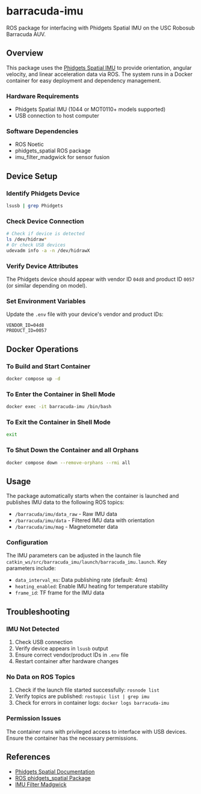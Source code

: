 # barracuda-imu

ROS package for interfacing with Phidgets Spatial IMU on the USC Robosub Barracuda AUV.

## Overview

This package uses the [Phidgets Spatial IMU](https://www.phidgets.com/?tier=3&catid=10&pcid=8&prodid=32) to provide orientation, angular velocity, and linear acceleration data via ROS. The system runs in a Docker container for easy deployment and dependency management.

### Hardware Requirements
- Phidgets Spatial IMU (1044 or MOT0110+ models supported)
- USB connection to host computer

### Software Dependencies
- ROS Noetic
- phidgets_spatial ROS package
- imu_filter_madgwick for sensor fusion

## Device Setup

### Identify Phidgets Device
```bash
lsusb | grep Phidgets
```

### Check Device Connection
```bash
# Check if device is detected
ls /dev/hidraw*
# Or check USB devices
udevadm info -a -n /dev/hidrawX
```

### Verify Device Attributes
The Phidgets device should appear with vendor ID `04d8` and product ID `0057` (or similar depending on model).

### Set Environment Variables
Update the `.env` file with your device's vendor and product IDs:
```
VENDOR_ID=04d8
PRODUCT_ID=0057
```

## Docker Operations

### To Build and Start Container 
```bash
docker compose up -d
```

### To Enter the Container in Shell Mode
```bash
docker exec -it barracuda-imu /bin/bash
```

### To Exit the Container in Shell Mode
```bash
exit
```

### To Shut Down the Container and all Orphans 
```bash
docker compose down --remove-orphans --rmi all
```

## Usage

The package automatically starts when the container is launched and publishes IMU data to the following ROS topics:
- `/barracuda/imu/data_raw` - Raw IMU data
- `/barracuda/imu/data` - Filtered IMU data with orientation
- `/barracuda/imu/mag` - Magnetometer data

### Configuration

The IMU parameters can be adjusted in the launch file `catkin_ws/src/barracuda_imu/launch/barracuda_imu.launch`. Key parameters include:
- `data_interval_ms`: Data publishing rate (default: 4ms)
- `heating_enabled`: Enable IMU heating for temperature stability
- `frame_id`: TF frame for the IMU data

## Troubleshooting

### IMU Not Detected
1. Check USB connection
2. Verify device appears in `lsusb` output
3. Ensure correct vendor/product IDs in `.env` file
4. Restart container after hardware changes

### No Data on ROS Topics
1. Check if the launch file started successfully: `rosnode list`
2. Verify topics are published: `rostopic list | grep imu`
3. Check for errors in container logs: `docker logs barracuda-imu`

### Permission Issues
The container runs with privileged access to interface with USB devices. Ensure the container has the necessary permissions.

## References
- [Phidgets Spatial Documentation](https://www.phidgets.com/docs/1044_User_Guide)
- [ROS phidgets_spatial Package](https://wiki.ros.org/phidgets_spatial)
- [IMU Filter Madgwick](https://wiki.ros.org/imu_filter_madgwick)

